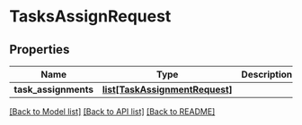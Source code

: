 # TasksAssignRequest

## Properties
Name | Type | Description | Notes
------------ | ------------- | ------------- | -------------
**task_assignments** | [**list[TaskAssignmentRequest]**](TaskAssignmentRequest.md) |  | 

[[Back to Model list]](../README.md#documentation-for-models) [[Back to API list]](../README.md#documentation-for-api-endpoints) [[Back to README]](../README.md)


